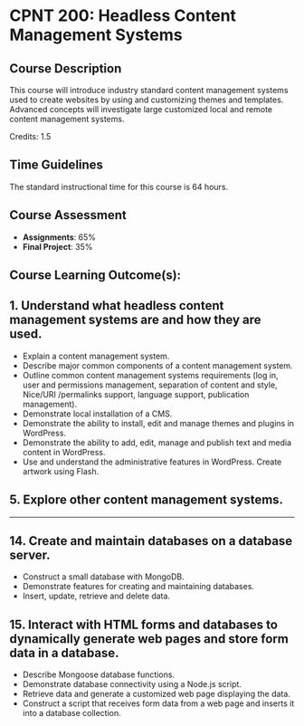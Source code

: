 # CPNT 200: Headless Content Management Systems
## Course Description
This course will introduce industry standard content management systems used to create websites by using and customizing themes and templates. Advanced concepts will investigate large customized local and remote content management systems.

Credits: 1.5

## Time Guidelines
The standard instructional time for this course is 64 hours.

## Course Assessment
- **Assignments**: 65%
- **Final Project**: 35%

## Course Learning Outcome(s):
## 1. Understand what headless content management systems are and how they are used.
- Explain a content management system.
- Describe major common components of a content management system.
- Outline common content management systems requirements (log in, user and permissions management, separation of content and style, Nice/URI /permalinks support, language support, publication management).
- Demonstrate local installation of a  CMS.
- Demonstrate the ability to install, edit and manage themes and plugins in WordPress.
- Demonstrate the ability to add, edit, manage and publish text and media content in WordPress.
- Use and understand the administrative features in WordPress. Create artwork using Flash.


## 5. Explore other content management systems.


---

## 14. Create and maintain databases on a database server.
- Construct a small database with MongoDB.
- Demonstrate features for creating and maintaining databases.
- Insert, update, retrieve and delete data.

## 15. Interact with HTML forms and databases to dynamically generate web pages and store form data in a database.
- Describe Mongoose database functions.
- Demonstrate database connectivity using a Node.js script.
- Retrieve data and generate a customized web page displaying the data.
- Construct a script that receives form data from a web page and inserts it into a database collection.